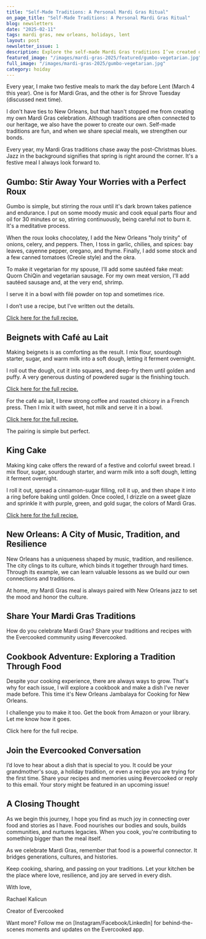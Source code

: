 ```yaml
---
title: "Self-Made Traditions: A Personal Mardi Gras Ritual"
on_page_title: "Self-Made Traditions: A Personal Mardi Gras Ritual"
blog: newsletters
date: "2025-02-11"
tags: mardi gras, new orleans, holidays, lent
layout: post
newsletter_issue: 1
description: Explore the self-made Mardi Gras traditions I’ve created over the years to mark the day before Lent with a festive and meaningful meal. Learn about the traditions of gumbo, beignets, and more.
featured_image: "/images/mardi-gras-2025/featured/gumbo-vegetarian.jpg"
full_image: "/images/mardi-gras-2025/gumbo-vegetarian.jpg"
category: hoiday
---
```


Every year, I make two festive meals to mark the day before Lent (March 4 this year). One is for Mardi Gras, and the other is for Shrove Tuesday (discussed next time).

I don't have ties to New Orleans, but that hasn't stopped me from creating my own Mardi Gras celebration. Although traditions are often connected to our heritage, we also have the power to create our own. Self-made traditions are fun, and when we share special meals, we strengthen our bonds.

Every year, my Mardi Gras traditions chase away the post-Christmas blues. Jazz in the background signifies that spring is right around the corner. It's a festive meal I always look forward to.

## Gumbo: Stir Away Your Worries with a Perfect Roux

Gumbo is simple, but stirring the roux until it's dark brown takes patience and endurance. I put on some moody music and cook equal parts flour and oil for 30 minutes or so, stirring continuously, being careful not to burn it. It's a meditative process.

When the roux looks chocolatey, I add the New Orleans "holy trinity" of onions, celery, and peppers. Then, I toss in garlic, chilies, and spices: bay leaves, cayenne pepper, oregano, and thyme. Finally, I add some stock and a few canned tomatoes (Creole style) and the okra.

To make it vegetarian for my spouse, I’ll add some sautéed fake meat: Quorn ChiQin and vegetarian sausage. For my own meat version, I'll add sautéed sausage and, at the very end, shrimp.

I serve it in a bowl with filé powder on top and sometimes rice.

I don’t use a recipe, but I’ve written out the details.

<a href="/blog/gumbo">Click here for the full recipe.</a>

## Beignets with Café au Lait

Making beignets is as comforting as the result. I mix flour, sourdough starter, sugar, and warm milk into a soft dough, letting it ferment overnight.

I roll out the dough, cut it into squares, and deep-fry them until golden and puffy. A very generous dusting of powdered sugar is the finishing touch.

<a href="/blog/beignets">Click here for the full recipe.</a>

For the café au lait, I brew strong coffee and roasted chicory in a French press. Then I mix it with sweet, hot milk and serve it in a bowl.

<a href="/blog/cafe-au-lait">Click here for the full recipe.</a>

The pairing is simple but perfect.

## King Cake

Making king cake offers the reward of a festive and colorful sweet bread. I mix flour, sugar, sourdough starter, and warm milk into a soft dough, letting it ferment overnight.

I roll it out, spread a cinnamon-sugar filling, roll it up, and then shape it into a ring before baking until golden. Once cooled, I drizzle on a sweet glaze and sprinkle it with purple, green, and gold sugar, the colors of Mardi Gras.

<a href="/blog/king-cake">Click here for the full recipe.</a>

## New Orleans: A City of Music, Tradition, and Resilience

New Orleans has a uniqueness shaped by music, tradition, and resilience. The city clings to its culture, which binds it together through hard times. Through its example, we can learn valuable lessons as we build our own connections and traditions.

At home, my Mardi Gras meal is always paired with New Orleans jazz to set the mood and honor the culture.

## Share Your Mardi Gras Traditions

How do you celebrate Mardi Gras? Share your traditions and recipes with the Evercooked community using #evercooked.

## Cookbook Adventure: Exploring a Tradition Through Food

Despite your cooking experience, there are always ways to grow. That's why for each issue, I will explore a cookbook and make a dish I've never made before. This time it's New Orleans Jambalaya for Cooking for New Orleans.

I challenge you to make it too. Get the book from Amazon or your library. Let me know how it goes.

Click here for the full recipe.

## Join the Evercooked Conversation

I’d love to hear about a dish that is special to you. It could be your grandmother's soup, a holiday tradition, or even a recipe you are trying for the first time. Share your recipes and memories using #evercooked or reply to this email. Your story might be featured in an upcoming issue!

## A Closing Thought

As we begin this journey, I hope you find as much joy in connecting over food and stories as I have. Food nourishes our bodies and souls, builds communities, and nurtures legacies. When you cook, you're contributing to something bigger than the meal itself.

As we celebrate Mardi Gras, remember that food is a powerful connector. It bridges generations, cultures, and histories.

Keep cooking, sharing, and passing on your traditions. Let your kitchen be the place where love, resilience, and joy are served in every dish.

With love,

Rachael Kalicun

Creator of Evercooked

Want more? Follow me on [Instagram/Facebook/LinkedIn] for behind-the-scenes moments and updates on the Evercooked app.
